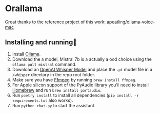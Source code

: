 # Orallama

Great thanks to the reference project of this work: [apeatling/ollama-voice-mac](https://github.com/apeatling/ollama-voice-mac)

## Installing and running🦙

1. Install [Ollama](https://ollama.ai).
2. Download the a model, Mistral 7b is a actually a ood choice using the `ollama pull mistral` command.
3. Download an [OpenAI Whisper Model](https://github.com/openai/whisper/discussions/63#discussioncomment-3798552) and place the `.pt` model file in a `/whisper` directory in the repo root folder.
4. Make sure you have [Ffmpeg](https://ffmpeg.org/) by running `brew install ffmpeg`.
5. For Apple silicon support of the PyAudio library you'll need to install [Homebrew](https://brew.sh) and run `brew install portaudio`.
6. Run `poetry install` to install all dependencies (`pip install -r requirements.txt` also works).
7. Run `python chat.py` to start the assistant.
